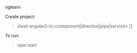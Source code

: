 nglearn

Create project:

> slush angular2-ts:<component|directive|pipe|service> [<optional name of thing>]

To run:

> npm start
